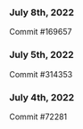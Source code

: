 ### July 8th, 2022

Commit #169657

### July 5th, 2022

Commit #314353


### July 4th, 2022

Commit #72281
